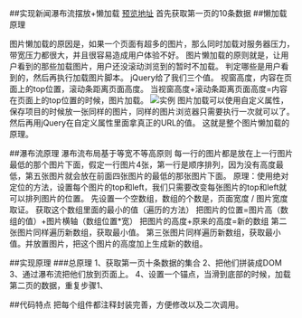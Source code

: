 ##实现新闻瀑布流摆放+懒加载
[预览地址](https://xiaozhang12138.github.io/waterfall-sinanews/index.html)
首先获取第一页的10条数据
##懒加载原理

图片懒加载的原因是，如果一个页面有超多的图片，那么同时加载对服务器压力，带宽压力都很大，并且很容易造成用户体验不好。
图片懒加载的原则就是，让用户看到的那些加载图片，用户还没滚动浏览到的暂时不加载。
判定哪些是用户看到的，然后再执行加载图片脚本。
jQuery给了我们三个值。
视窗高度，内容在页面上的top位置，滚动条距离页面高度。
当视窗高度+滚动条距离页面高度=内容在页面上的top位置的时候，图片加载。
![实例](//static.xiedaimala.com/xdml/image/f918906c-10d9-4209-9044-b0968951fc3a/2020-4-19-14-48-22.png)
图片加载可以使用自定义属性，保存项目的时候放一张同样的图片，同样的图片浏览器只需要执行一次就可以了。
然后再用jQuery在自定义属性里面拿真正的URL的值。
这就是整个图片懒加载的原理。

##瀑布流原理
瀑布流布局基于等宽不等高原则
每一行的图片都是放在上一行图片最低的那个图片下面，假定一行图片4张，第一行是顺序排列，因为没有高度最低，第五张图片就会放在前面四张图片的最低的那张图片下面。
原理：使用绝对定位的方法，设置每个图片的top和left，我们只需要改变每张图片的top和left就可以排列图片的位置。
先设置一个空数组，数组的个数是，页面宽度 / 图片宽度取证。
获取这个数组里面的最小的值（遍历的方法）
把图片的位置=图片高（数组的值）+图片横轴（数组位置*宽）
把图片的高度+原来的高度=新的数组
第二张图片同样遍历新数组，获取最小值。
第三张图片同样遍历新数组，获取最小值。并放置图片，把这个图片的高度加上生成新的数组。

##实现原理
###总原理
1、获取第一页十条数据的集合
2、把他们拼装成DOM
3、通过瀑布流把他们放到页面上。
4、设置一个锚点，当滑到底部的时候，加载第二页的数据，重复步骤1、

##代码特点
把每个组件都注释封装完善，方便修改以及二次调用。
